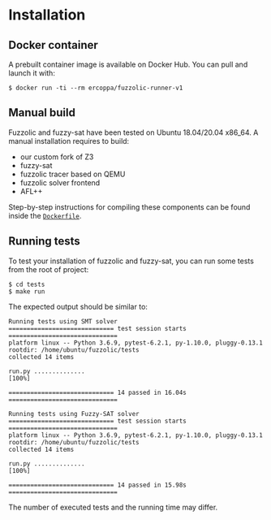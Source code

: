 # Installation

## Docker container
A prebuilt container image is available on Docker Hub. You can pull and launch it with:
```
$ docker run -ti --rm ercoppa/fuzzolic-runner-v1
```

## Manual build
Fuzzolic and fuzzy-sat have been tested on Ubuntu 18.04/20.04 x86_64. A manual installation requires to build:
 * our custom fork of Z3
 * fuzzy-sat
 * fuzzolic tracer based on QEMU
 * fuzzolic solver frontend 
 * AFL++

Step-by-step instructions for compiling these components can be found inside the [`Dockerfile`](https://github.com/season-lab/fuzzolic/blob/master/docker/fuzzolic-runner/Dockerfile).

## Running tests
To test your installation of fuzzolic and fuzzy-sat, you can run some tests from the root of project:
```
$ cd tests
$ make run
```
The expected output should be similar to:
```
Running tests using SMT solver
============================= test session starts ==============================
platform linux -- Python 3.6.9, pytest-6.2.1, py-1.10.0, pluggy-0.13.1
rootdir: /home/ubuntu/fuzzolic/tests
collected 14 items                                                             

run.py ..............                                                    [100%]

============================= 14 passed in 16.04s ==============================

Running tests using Fuzzy-SAT solver
============================= test session starts ==============================
platform linux -- Python 3.6.9, pytest-6.2.1, py-1.10.0, pluggy-0.13.1
rootdir: /home/ubuntu/fuzzolic/tests
collected 14 items                                                             

run.py ..............                                                    [100%]

============================= 14 passed in 15.98s ==============================
```
The number of executed tests and the running time may differ.
